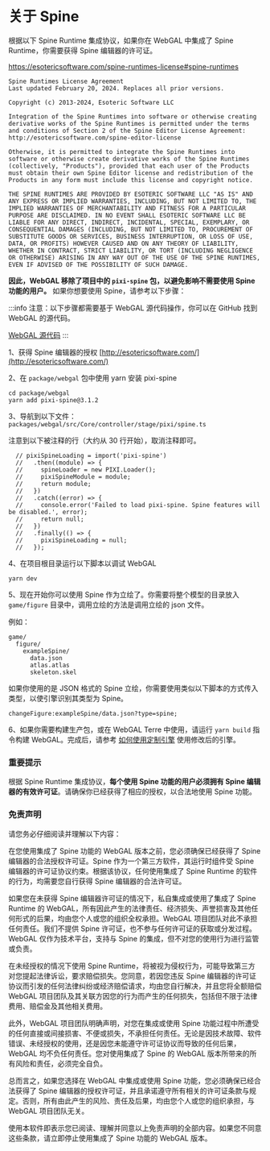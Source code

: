 # 关于 Spine

根据以下 Spine Runtime 集成协议，如果你在 WebGAL 中集成了 Spine Runtime，你需要获得 Spine 编辑器的许可证。

https://esotericsoftware.com/spine-runtimes-license#spine-runtimes

```
Spine Runtimes License Agreement
Last updated February 20, 2024. Replaces all prior versions.

Copyright (c) 2013-2024, Esoteric Software LLC

Integration of the Spine Runtimes into software or otherwise creating derivative works of the Spine Runtimes is permitted under the terms and conditions of Section 2 of the Spine Editor License Agreement:
http://esotericsoftware.com/spine-editor-license

Otherwise, it is permitted to integrate the Spine Runtimes into software or otherwise create derivative works of the Spine Runtimes (collectively, "Products"), provided that each user of the Products must obtain their own Spine Editor license and redistribution of the Products in any form must include this license and copyright notice.

THE SPINE RUNTIMES ARE PROVIDED BY ESOTERIC SOFTWARE LLC "AS IS" AND ANY EXPRESS OR IMPLIED WARRANTIES, INCLUDING, BUT NOT LIMITED TO, THE IMPLIED WARRANTIES OF MERCHANTABILITY AND FITNESS FOR A PARTICULAR PURPOSE ARE DISCLAIMED. IN NO EVENT SHALL ESOTERIC SOFTWARE LLC BE LIABLE FOR ANY DIRECT, INDIRECT, INCIDENTAL, SPECIAL, EXEMPLARY, OR CONSEQUENTIAL DAMAGES (INCLUDING, BUT NOT LIMITED TO, PROCUREMENT OF SUBSTITUTE GOODS OR SERVICES, BUSINESS INTERRUPTION, OR LOSS OF USE, DATA, OR PROFITS) HOWEVER CAUSED AND ON ANY THEORY OF LIABILITY, WHETHER IN CONTRACT, STRICT LIABILITY, OR TORT (INCLUDING NEGLIGENCE OR OTHERWISE) ARISING IN ANY WAY OUT OF THE USE OF THE SPINE RUNTIMES, EVEN IF ADVISED OF THE POSSIBILITY OF SUCH DAMAGE.
```

**因此，WebGAL 移除了项目中的 `pixi-spine` 包，以避免影响不需要使用 Spine 功能的用户。** 如果你想要使用 Spine，请参考以下步骤：

:::info
注意：以下步骤都需要基于 WebGAL 源代码操作，你可以在 GitHub 找到 WebGAL 的源代码。

[WebGAL 源代码](https://github.com/OpenWebGAL/WebGAL)
:::

1、获得 Spine 编辑器的授权 [http://esotericsoftware.com/](http://esotericsoftware.com/)

2、在 `package/webgal` 包中使用 yarn 安装 pixi-spine

```
cd package/webgal
yarn add pixi-spine@3.1.2
```

3、导航到以下文件： `packages/webgal/src/Core/controller/stage/pixi/spine.ts`

注意到以下被注释的行（大约从 30 行开始），取消注释即可。

```
  // pixiSpineLoading = import('pixi-spine')
  //   .then((module) => {
  //     spineLoader = new PIXI.Loader();
  //     pixiSpineModule = module;
  //     return module;
  //   })
  //   .catch((error) => {
  //     console.error('Failed to load pixi-spine. Spine features will be disabled.', error);
  //     return null;
  //   })
  //   .finally(() => {
  //     pixiSpineLoading = null;
  //   });
```

4、在项目根目录运行以下脚本以调试 WebGAL

`yarn dev`

5、现在开始你可以使用 Spine 作为立绘了。你需要将整个模型的目录放入 `game/figure` 目录中，调用立绘的方法是调用立绘的 json 文件。

例如：
```
game/
  figure/
    exampleSpine/
      data.json
      atlas.atlas
      skeleton.skel
```

如果你使用的是 JSON 格式的 Spine 立绘，你需要使用类似以下脚本的方式传入类型，以使引擎识别其类型为 Spine。

```
changeFigure:exampleSpine/data.json?type=spine;
```

6、如果你需要构建生产包，或在 WebGAL Terre 中使用，请运行 `yarn build` 指令构建 WebGAL。完成后，请参考 [如何使用定制引擎](derivative) 使用修改后的引擎。

### 重要提示

根据 Spine Runtime 集成协议，**每个使用 Spine 功能的用户必须拥有 Spine 编辑器的有效许可证**。请确保你已经获得了相应的授权，以合法地使用 Spine 功能。

### 免责声明

请您务必仔细阅读并理解以下内容：

在您使用集成了 Spine 功能的 WebGAL 版本之前，您必须确保已经获得了 Spine 编辑器的合法授权许可证。Spine 作为一个第三方软件，其运行时组件受 Spine 编辑器的许可证协议约束。根据该协议，任何使用集成了 Spine Runtime 的软件的行为，均需要您自行获得 Spine 编辑器的合法许可证。

如果您在未获得 Spine 编辑器许可证的情况下，私自集成或使用了集成了 Spine Runtime 的 WebGAL，所有因此产生的法律责任、经济损失、声誉损害及其他任何形式的后果，均由您个人或您的组织全权承担。WebGAL 项目团队对此不承担任何责任。我们不提供 Spine 许可证，也不参与任何许可证的获取或分发过程。WebGAL 仅作为技术平台，支持与 Spine 的集成，但不对您的使用行为进行监管或负责。

在未经授权的情况下使用 Spine Runtime，将被视为侵权行为，可能导致第三方对您提起法律诉讼，要求赔偿损失。您同意，若因您违反 Spine 编辑器的许可证协议而引发的任何法律纠纷或经济赔偿请求，均由您自行解决，并且您将全额赔偿 WebGAL 项目团队及其关联方因您的行为而产生的任何损失，包括但不限于法律费用、赔偿金及其他相关费用。

此外，WebGAL 项目团队明确声明，对您在集成或使用 Spine 功能过程中所遭受的任何直接或间接损害、不便或损失，不承担任何责任。无论是因技术故障、软件错误、未经授权的使用，还是因您未能遵守许可证协议而导致的任何后果，WebGAL 均不负任何责任。您对使用集成了 Spine 的 WebGAL 版本所带来的所有风险和责任，必须完全自负。

总而言之，如果您选择在 WebGAL 中集成或使用 Spine 功能，您必须确保已经合法获得了 Spine 编辑器的授权许可证，并且承诺遵守所有相关的许可证条款与规定。否则，所有由此产生的风险、责任及后果，均由您个人或您的组织承担，与 WebGAL 项目团队无关。

使用本软件即表示您已阅读、理解并同意以上免责声明的全部内容。如果您不同意这些条款，请立即停止使用集成了 Spine 功能的 WebGAL 版本。